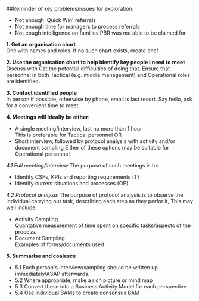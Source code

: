 ##Reminder of key problems/issues for exploration:
+ Not enough 'Quick Win' referrals
+ Not enough time for managers to process referrals
+ Not eough intelligence on families PBR was *not* able to be claimed for

**1. Get an organisation chart**</br>
One with names and roles.  If no such chart exists, create one!

**2. Use the organisation chart to help identify key people I need to meet**</br>
Discuss with Cat the potential difficulties of doing that.  Ensure that personnel in both Tactical (e.g. middle management) and Operational roles are identified.

**3. Contact identified people**</br>
In person if possible, otherwise by phone, email is last resort.
Say hello, ask for a convenient time to meet

**4. Meetings will ideally be either:**</br>
+ A single meeting/interview, last no more than 1 hour</br>
This is preferable for Tactical personnel
OR</br>
+ Short interview, followed by protocol analysis with activity and/or document sampling
Either of these options may be suitable for Operational personnel

*4.1 Full meeting/interview*
The purpose of such meetings is to:</br>
+ Identify CSFs, KPIs and reporting requirements (T)
+ Identify current situations and processes (OP)

*4.2 Protocol analysis*
The purpose of protocol analysis is to observe the individual carrying out task, describing each step as they perfor it,
This may well include:</br>
+ Activity Sampling</br>
Quantative measurement of time spent on specific tasks/aspects of the process.
+ Document Sampling</br>
Examples of forms/documents used

**5. Summarise and coalesce**
+ 5.1 Each person's interview/sampling should be written up immediately/ASAP afterwards.
+ 5.2 Where appropriate, make a rich picture or mind map
+ 5.3 Convert these into a Business Activity Model for each perspective
+ 5.4 Use individual BAMs to create consensus BAM  
